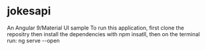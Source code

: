 # jokesapi
An Angular 9/Material UI sample
To run this application, first clone the repositry then install the dependencies with npm insatll,
then on the terminal run: ng serve --open
